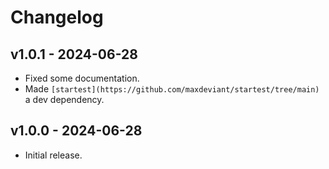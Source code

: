 # Changelog

## v1.0.1 - 2024-06-28

- Fixed some documentation.
- Made `[startest](https://github.com/maxdeviant/startest/tree/main)` a dev dependency.

## v1.0.0 - 2024-06-28

- Initial release.
